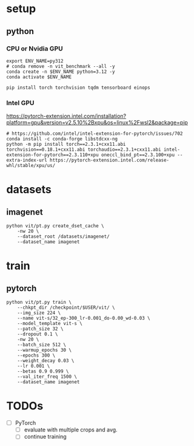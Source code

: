 # setup

## python

### CPU or Nvidia GPU
```
export ENV_NAME=py312
# conda remove -n vit_benchmark --all -y
conda create -n $ENV_NAME python=3.12 -y
conda activate $ENV_NAME

pip install torch torchvision tqdm tensorboard einops
```

### Intel GPU

https://pytorch-extension.intel.com/installation?platform=gpu&version=v2.5.10%2Bxpu&os=linux%2Fwsl2&package=pip
```
# https://github.com/intel/intel-extension-for-pytorch/issues/702
conda install -c conda-forge libstdcxx-ng
python -m pip install torch==2.3.1+cxx11.abi torchvision==0.18.1+cxx11.abi torchaudio==2.3.1+cxx11.abi intel-extension-for-pytorch==2.3.110+xpu oneccl_bind_pt==2.3.100+xpu --extra-index-url https://pytorch-extension.intel.com/release-whl/stable/xpu/us/
```

# datasets

## imagenet
```
python vit/pt.py create_dset_cache \
    -nw 20 \
    --dataset_root /datasets/imagenet/
    --dataset_name imagenet
```

# train

## pytorch
```
python vit/pt.py train \
    --chkpt_dir /checkpoint/$USER/vit/ \
    --img_size 224 \
    --name vit-s/32_ep-300_lr-0.001_do-0.00_wd-0.03 \
    --model_template vit-s \
    --patch_size 32 \
    --dropout 0.1 \
    -nw 20 \
    --batch_size 512 \
    --warmup_epochs 30 \
    --epochs 300 \
    --weight_decay 0.03 \
    --lr 0.001 \
    --betas 0.9 0.999 \
    --val_iter_freq 1500 \
    --dataset_name imagenet
```

# TODOs

- [ ] PyTorch
    - [ ] evaluate with multiple crops and avg.
    - [ ] continue training
